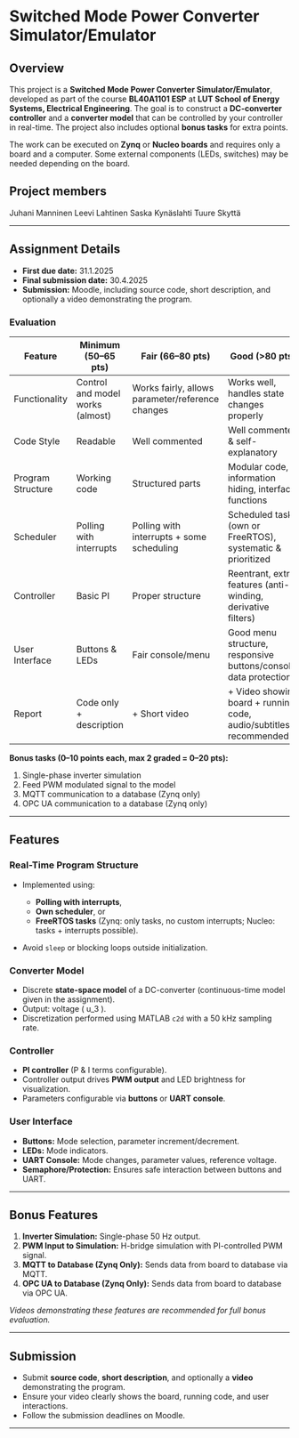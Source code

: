 # Switched Mode Power Converter Simulator/Emulator

## Overview

This project is a **Switched Mode Power Converter Simulator/Emulator**, developed as part of the course **BL40A1101 ESP** at **LUT School of Energy Systems, Electrical Engineering**. The goal is to construct a **DC-converter controller** and a **converter model** that can be controlled by your controller in real-time. The project also includes optional **bonus tasks** for extra points.

The work can be executed on **Zynq** or **Nucleo boards** and requires only a board and a computer. Some external components (LEDs, switches) may be needed depending on the board.

## Project members

Juhani Manninen
Leevi Lahtinen
Saska Kynäslahti
Tuure Skyttä

---

## Assignment Details

* **First due date:** 31.1.2025
* **Final submission date:** 30.4.2025
* **Submission:** Moodle, including source code, short description, and optionally a video demonstrating the program.

### Evaluation

| Feature           | Minimum (50–65 pts)              | Fair (66–80 pts)                                 | Good (>80 pts)                                                    |
| ----------------- | -------------------------------- | ------------------------------------------------ | ----------------------------------------------------------------- |
| Functionality     | Control and model works (almost) | Works fairly, allows parameter/reference changes | Works well, handles state changes properly                        |
| Code Style        | Readable                         | Well commented                                   | Well commented & self-explanatory                                 |
| Program Structure | Working code                     | Structured parts                                 | Modular code, information hiding, interface functions             |
| Scheduler         | Polling with interrupts          | Polling with interrupts + some scheduling        | Scheduled tasks (own or FreeRTOS), systematic & prioritized       |
| Controller        | Basic PI                         | Proper structure                                 | Reentrant, extra features (anti-winding, derivative filters)      |
| User Interface    | Buttons & LEDs                   | Fair console/menu                                | Good menu structure, responsive buttons/console, data protection  |
| Report            | Code only + description          | + Short video                                    | + Video showing board + running code, audio/subtitles recommended |

**Bonus tasks (0–10 points each, max 2 graded = 0–20 pts):**

1. Single-phase inverter simulation
2. Feed PWM modulated signal to the model
3. MQTT communication to a database (Zynq only)
4. OPC UA communication to a database (Zynq only)

---

## Features

### Real-Time Program Structure

* Implemented using:

  * **Polling with interrupts**,
  * **Own scheduler**, or
  * **FreeRTOS tasks** (Zynq: only tasks, no custom interrupts; Nucleo: tasks + interrupts possible).
* Avoid `sleep` or blocking loops outside initialization.

### Converter Model

* Discrete **state-space model** of a DC-converter (continuous-time model given in the assignment).
* Output: voltage ( u_3 ).
* Discretization performed using MATLAB `c2d` with a 50 kHz sampling rate.

### Controller

* **PI controller** (P & I terms configurable).
* Controller output drives **PWM output** and LED brightness for visualization.
* Parameters configurable via **buttons** or **UART console**.

### User Interface

* **Buttons:** Mode selection, parameter increment/decrement.
* **LEDs:** Mode indicators.
* **UART Console:** Mode changes, parameter values, reference voltage.
* **Semaphore/Protection:** Ensures safe interaction between buttons and UART.

---

## Bonus Features

1. **Inverter Simulation:** Single-phase 50 Hz output.
2. **PWM Input to Simulation:** H-bridge simulation with PI-controlled PWM signal.
3. **MQTT to Database (Zynq Only):** Sends data from board to database via MQTT.
4. **OPC UA to Database (Zynq Only):** Sends data from board to database via OPC UA.

*Videos demonstrating these features are recommended for full bonus evaluation.*

---


## Submission

* Submit **source code**, **short description**, and optionally a **video** demonstrating the program.
* Ensure your video clearly shows the board, running code, and user interactions.
* Follow the submission deadlines on Moodle.

---

